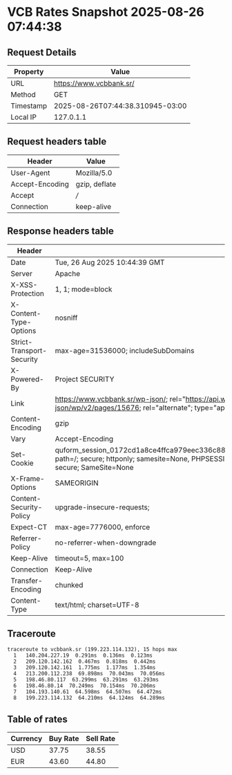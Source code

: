 # VCB Rates Snapshot 2025-08-26 07:44:38
## Request Details

| Property | Value |
|----------|-------|
| URL | https://www.vcbbank.sr/ |
| Method | GET |
| Timestamp | 2025-08-26T07:44:38.310945-03:00 |
| Local IP | 127.0.1.1 |
    
## Request headers table

| Header | Value |
|--------|-------|
| User-Agent | Mozilla/5.0 |
| Accept-Encoding | gzip, deflate |
| Accept | */* |
| Connection | keep-alive |

    
## Response headers table
| Header | Value |
|--------|-------|
| Date | Tue, 26 Aug 2025 10:44:39 GMT |
| Server | Apache |
| X-XSS-Protection | 1, 1; mode=block |
| X-Content-Type-Options | nosniff |
| Strict-Transport-Security | max-age=31536000; includeSubDomains |
| X-Powered-By | Project SECURITY |
| Link | <https://www.vcbbank.sr/wp-json/>; rel="https://api.w.org/", <https://www.vcbbank.sr/wp-json/wp/v2/pages/15676>; rel="alternate"; type="application/json", <https://www.vcbbank.sr/>; rel=shortlink |
| Content-Encoding | gzip |
| Vary | Accept-Encoding |
| Set-Cookie | quform_session_0172cd1a8ce4ffca979eec336c8836d5=QLS9Qhl1Xl7HMdBFvt3cVo0Y4zhl45hmQpFSGAsc; path=/; secure; httponly; samesite=None, PHPSESSID=39db1ad50673f3216f41a79d75558bdd; path=/; secure; SameSite=None |
| X-Frame-Options | SAMEORIGIN |
| Content-Security-Policy | upgrade-insecure-requests; |
| Expect-CT | max-age=7776000, enforce |
| Referrer-Policy | no-referrer-when-downgrade |
| Keep-Alive | timeout=5, max=100 |
| Connection | Keep-Alive |
| Transfer-Encoding | chunked |
| Content-Type | text/html; charset=UTF-8 |

## Traceroute 

```
traceroute to vcbbank.sr (199.223.114.132), 15 hops max
  1   140.204.227.19  0.291ms  0.136ms  0.123ms 
  2   209.120.142.162  0.467ms  0.818ms  0.442ms 
  3   209.120.142.161  1.775ms  1.177ms  1.354ms 
  4   213.200.112.238  69.898ms  70.043ms  70.056ms 
  5   198.46.80.117  63.299ms  63.291ms  63.293ms 
  6   198.46.80.14  70.249ms  70.154ms  70.206ms 
  7   104.193.140.61  64.598ms  64.507ms  64.472ms 
  8   199.223.114.132  64.210ms  64.124ms  64.289ms 

```


## Table of rates

| Currency | Buy Rate | Sell Rate |
|----------|----------|-----------|
| USD | 37.75 | 38.55 |
| EUR | 43.60 | 44.80 |
